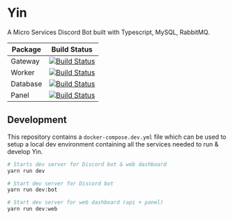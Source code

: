 # Yin

A Micro Services Discord Bot built with Typescript, MySQL, RabbitMQ.

| Package | Build Status                                                                                                                                                                               |
| ------- | ------------------------------------------------------------------------------------------------------------------------------------------------------------------------------------------ |
| Gateway | [![Build Status](<https://ci.danielraybone.com/app/rest/builds/buildType:(id:Yin_Gateway)/statusIcon>)](https://ci.danielraybone.com/buildConfiguration/Yin_Gateway?mode=branches&guest=1) |
| Worker  | [![Build Status](<https://ci.danielraybone.com/app/rest/builds/buildType:(id:Yin_Worker)/statusIcon>)](https://ci.danielraybone.com/buildConfiguration/Yin_Worker?mode=branches&guest=1)   |
| Database  | [![Build Status](<https://ci.danielraybone.com/app/rest/builds/buildType:(id:Yin_Database)/statusIcon>)](https://ci.danielraybone.com/buildConfiguration/Yin_Database?mode=branches&guest=1)   |
| Panel   | [![Build Status](<https://ci.danielraybone.com/app/rest/builds/buildType:(id:Yin_Panel)/statusIcon>)](https://ci.danielraybone.com/buildConfiguration/Yin_Panel?mode=branches&guest=1)     |

## Development

This repository contains a `docker-compose.dev.yml` file which can be used to setup a local dev environment containing
all the services needed to run & develop Yin.

```bash
# Starts dev server for Discord bot & web dashboard
yarn run dev

# Start dev server for Discord bot
yarn run dev:bot

# Start dev server for web dashboard (api + panel)
yarn run dev:web
```
